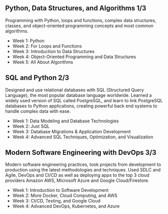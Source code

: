 ## Python, Data Structures, and Algorithms 1/3​
Programming with Python, loops and functions, complex data structures, classes, and object-oriented programming concepts and most common algorithms.

- Week 1: Python
- Week 2: For Loops and Functions
- Week 3: Introduction to Data Structures
- Week 4: Object-Oriented Programming and Data Structures
- Week 5: All About Algorithms

## SQL and Python 2/3
Designed and use relational databases with SQL (Structured Query Language), the most popular database language worldwide. Learned a widely used version of SQL called PostgreSQL, and learn to link PostgreSQL databases to Python applications, creating powerful back end systems to handle complex data with ease.

- Week 1: Data Modeling and Database Technologies
- Week 2: Just SQL
- Week 3: Database Migrations & Application Development
- Week 4: Advanced SQL Techniques, Optimization, and Visualization

## Modern Software Engineering with DevOps 3/3
Modern software engineering practices, took projects from development to production using the latest methodologies and techniques. Used SDLC and Agile, DevOps and CI/CD as well as deploying apps to the top 3 cloud providers Amazon AWS, Microsoft Azure and Google Cloud/Firestore.

- Week 1: Introduction to Software Development
- Week 2: More Docker, Cloud Computing, and AWS
- Week 3: CI/CD, Testing, and Google Cloud
- Week 4: Advanced DevOps, Kubernetes, and Azure
